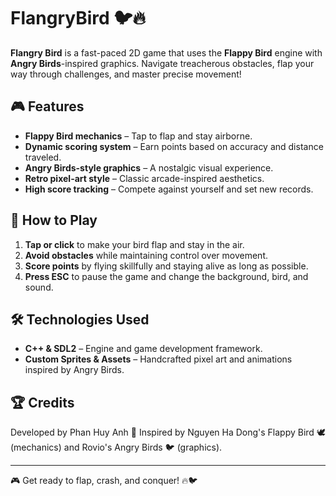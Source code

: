# FlangryBird 🐦🔥

**Flangry Bird** is a fast-paced 2D game that uses the **Flappy Bird** engine with **Angry Birds**-inspired graphics. Navigate treacherous obstacles, flap your way through challenges, and master precise movement!

## 🎮 Features
- **Flappy Bird mechanics** – Tap to flap and stay airborne.
- **Dynamic scoring system** – Earn points based on accuracy and distance traveled.
- **Angry Birds-style graphics** – A nostalgic visual experience.
- **Retro pixel-art style** – Classic arcade-inspired aesthetics.
- **High score tracking** – Compete against yourself and set new records.

## 🚀 How to Play
1. **Tap or click** to make your bird flap and stay in the air.
2. **Avoid obstacles** while maintaining control over movement.
3. **Score points** by flying skillfully and staying alive as long as possible.
4. **Press ESC** to pause the game and change the background, bird, and sound.

## 🛠️ Technologies Used
- **C++ & SDL2** – Engine and game development framework.
- **Custom Sprites & Assets** – Handcrafted pixel art and animations inspired by Angry Birds.

## 🏆 Credits
Developed by Phan Huy Anh 🚀
Inspired by Nguyen Ha Dong's Flappy Bird 🕊️ (mechanics) and Rovio's Angry Birds 🐦 (graphics).

---

🎮 Get ready to flap, crash, and conquer! 🔥🐦


